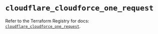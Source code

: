 # `cloudflare_cloudforce_one_request`

Refer to the Terraform Registry for docs: [`cloudflare_cloudforce_one_request`](https://registry.terraform.io/providers/cloudflare/cloudflare/5.7.1/docs/resources/cloudforce_one_request).

